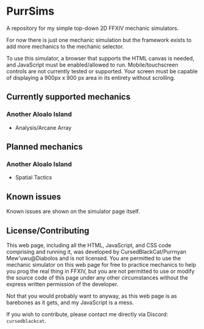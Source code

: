 # PurrSims
A repository for my simple top-down 2D FFXIV mechanic simulators.

For now there is just one mechanic simulation but the framework exists to add more mechanics to the mechanic selector.

To use this simulator, a browser that supports the HTML canvas is needed, and JavaScript must be enabled/allowed to run. Mobile/touchscreen controls are not currently tested or supported. Your screen must be capable of displaying a 900px x 900 px area in its entirety without scrolling.

## Currently supported mechanics
### Another Aloalo Island
- Analysis/Arcane Array

## Planned mechanics
### Another Aloalo Island
- Spatial Tactics

## Known issues
Known issues are shown on the simulator page itself.

## License/Contributing
This web page, including all the HTML, JavaScript, and CSS code comprising and running it, was developed by CursedBlackCat</a>/Purrnyan Mew'uwu@Diabolos and is not licensed. You are permitted to use the mechanic simulator on this web page for free to practice mechanics to help you prog the real thing in FFXIV, but you are not permitted to use or modify the source code of this page under any other circumstances without the express written permission of the developer.

Not that you would probably want to anyway, as this web page is as barebones as it gets, and my JavaScript is a mess.

If you wish to contribute, please contact me directly via Discord: `cursedblackcat`.
